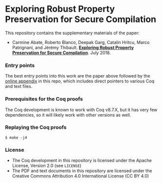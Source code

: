 # Exploring Robust Property Preservation for Secure Compilation #

This repository contains the supplementary materials of the paper:
- Carmine Abate, Roberto Blanco, Deepak Garg, Catalin Hritcu, Marco Patrignani, and Jérémy Thibault.
  **[Exploring Robust Property Preservation for Secure Compilation](http://arxiv.org/abs/1807.04603)**. July 2018.

### Entry points ###

The best entry points into this work are the paper above followed by the [online appendix](https://github.com/secure-compilation/exploring-robust-property-preservation/blob/master/appendix.pdf) in this repo, which includes direct pointers to various Coq and text files.

### Prerequisites for the Coq proofs ###

The Coq development is known to work with Coq v8.7.X, but it has very few dependencies, so it will likely work with other versions as well.

### Replaying the Coq proofs ###

    $ make -j4

### License ###

- The Coq development in this repository is licensed under the Apache License, Version 2.0 (see `LICENSE`)
- The PDF and text documents in this repository are licensed under the Creative Commons Attribution 4.0 International License (CC BY 4.0)
